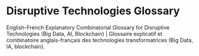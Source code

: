 # Disruptive Technologies Glossary
English-French Explanatory Combinatorial Glossary for Disruptive Technologies (Big Data, AI, Blockchain) | Glossaire explicatif et combinatoire anglais-français des technologies transformatrices (Big Data, IA, blockchain).
